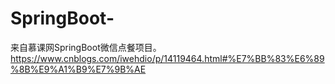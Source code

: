 # SpringBoot-
来自慕课网SpringBoot微信点餐项目。https://www.cnblogs.com/iwehdio/p/14119464.html#%E7%BB%83%E6%89%8B%E9%A1%B9%E7%9B%AE
